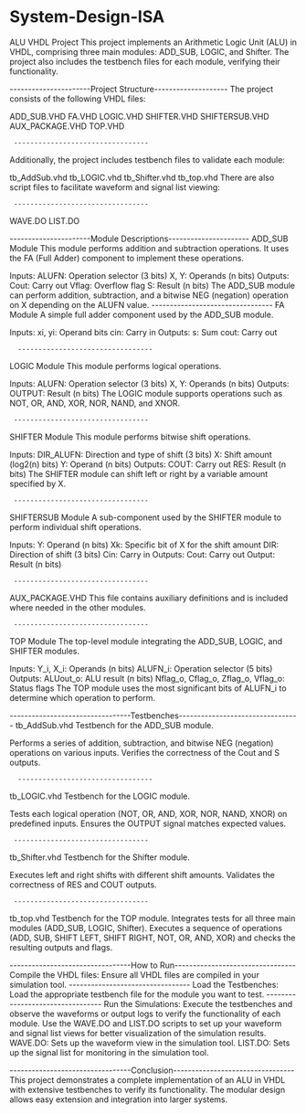 # System-Design-ISA
ALU VHDL Project
This project implements an Arithmetic Logic Unit (ALU) in VHDL, comprising three main modules: ADD_SUB, LOGIC, and Shifter. The project also includes the testbench files for each module, verifying their functionality.

----------------------Project Structure--------------------
The project consists of the following VHDL files:

ADD_SUB.VHD
FA.VHD
LOGIC.VHD
SHIFTER.VHD
SHIFTERSUB.VHD
AUX_PACKAGE.VHD
TOP.VHD

     ---------------------------------
Additionally, the project includes testbench files to validate each module:

tb_AddSub.vhd
tb_LOGIC.vhd
tb_Shifter.vhd
tb_top.vhd
There are also script files to facilitate waveform and signal list viewing:

     ---------------------------------
WAVE.DO
LIST.DO


----------------------Module Descriptions----------------------
ADD_SUB Module
This module performs addition and subtraction operations. It uses the FA (Full Adder) component to implement these operations.

Inputs:
ALUFN: Operation selector (3 bits)
X, Y: Operands (n bits)
Outputs:
Cout: Carry out
Vflag: Overflow flag
S: Result (n bits)
The ADD_SUB module can perform addition, subtraction, and a bitwise NEG (negation) operation on X depending on the ALUFN value.
     ---------------------------------
FA Module
A simple full adder component used by the ADD_SUB module.

Inputs:
xi, yi: Operand bits
cin: Carry in
Outputs:
s: Sum
cout: Carry out

      ---------------------------------
LOGIC Module
This module performs logical operations.

Inputs:
ALUFN: Operation selector (3 bits)
X, Y: Operands (n bits)
Outputs:
OUTPUT: Result (n bits)
The LOGIC module supports operations such as NOT, OR, AND, XOR, NOR, NAND, and XNOR.

     ---------------------------------
SHIFTER Module
This module performs bitwise shift operations.

Inputs:
DIR_ALUFN: Direction and type of shift (3 bits)
X: Shift amount (log2(n) bits)
Y: Operand (n bits)
Outputs:
COUT: Carry out
RES: Result (n bits)
The SHIFTER module can shift left or right by a variable amount specified by X.

     ---------------------------------
SHIFTERSUB Module
A sub-component used by the SHIFTER module to perform individual shift operations.

Inputs:
Y: Operand (n bits)
Xk: Specific bit of X for the shift amount
DIR: Direction of shift (3 bits)
Cin: Carry in
Outputs:
Cout: Carry out
Output: Result (n bits)

     ---------------------------------
AUX_PACKAGE.VHD
This file contains auxiliary definitions and is included where needed in the other modules.

     ---------------------------------
TOP Module
The top-level module integrating the ADD_SUB, LOGIC, and SHIFTER modules.

Inputs:
Y_i, X_i: Operands (n bits)
ALUFN_i: Operation selector (5 bits)
Outputs:
ALUout_o: ALU result (n bits)
Nflag_o, Cflag_o, Zflag_o, Vflag_o: Status flags
The TOP module uses the most significant bits of ALUFN_i to determine which operation to perform.

---------------------------------Testbenches---------------------------------
tb_AddSub.vhd
Testbench for the ADD_SUB module.

Performs a series of addition, subtraction, and bitwise NEG (negation) operations on various inputs.
Verifies the correctness of the Cout and S outputs.

      ---------------------------------
tb_LOGIC.vhd
Testbench for the LOGIC module.

Tests each logical operation (NOT, OR, AND, XOR, NOR, NAND, XNOR) on predefined inputs.
Ensures the OUTPUT signal matches expected values.

     ---------------------------------
tb_Shifter.vhd
Testbench for the Shifter module.

Executes left and right shifts with different shift amounts.
Validates the correctness of RES and COUT outputs.

     ---------------------------------
tb_top.vhd
Testbench for the TOP module.
Integrates tests for all three main modules (ADD_SUB, LOGIC, Shifter).
Executes a sequence of operations (ADD, SUB, SHIFT LEFT, SHIFT RIGHT, NOT, OR, AND, XOR) and checks the resulting outputs and flags.


---------------------------------How to Run---------------------------------
Compile the VHDL files: Ensure all VHDL files are compiled in your simulation tool.
     ---------------------------------
Load the Testbenches: Load the appropriate testbench file for the module you want to test.
     ---------------------------------
Run the Simulations:
Execute the testbenches and observe the waveforms or output logs to verify the functionality of each module.
Use the WAVE.DO and LIST.DO scripts to set up your waveform and signal list views for better visualization of the simulation results.
WAVE.DO: Sets up the waveform view in the simulation tool.
LIST.DO: Sets up the signal list for monitoring in the simulation tool.


---------------------------------Conclusion---------------------------------
This project demonstrates a complete implementation of an ALU in VHDL with extensive testbenches to verify its functionality. The modular design allows easy extension and integration into larger systems.
